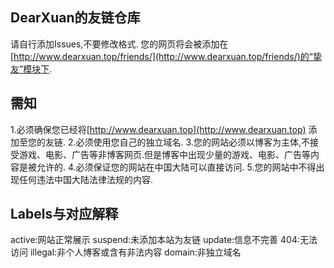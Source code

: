## DearXuan的友链仓库
请自行添加Issues,不要修改格式.
您的网页将会被添加在[http://www.dearxuan.top/friends/](http://www.dearxuan.top/friends/)的“挚友”模块下.

## 需知
1.必须确保您已经将[http://www.dearxuan.top](http://www.dearxuan.top) 添加至您的友链.
2.必须使用您自己的独立域名.
3.您的网站必须以博客为主体,不接受游戏、电影、广告等非博客网页.但是博客中出现少量的游戏、电影、广告等内容是被允许的.
4.必须保证您的网站在中国大陆可以直接访问.
5.您的网站中不得出现任何违法中国大陆法律法规的内容.

## Labels与对应解释
active:网站正常展示
suspend:未添加本站为友链
update:信息不完善
404:无法访问
illegal:非个人博客或含有非法内容
domain:非独立域名
